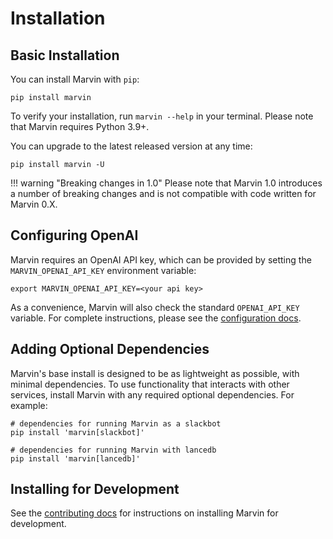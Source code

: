# Installation

## Basic Installation


You can install Marvin with `pip`:

```shell
pip install marvin
``` 

To verify your installation, run `marvin --help` in your terminal. Please note that Marvin requires Python 3.9+. 

You can upgrade to the latest released version at any time:

```shell
pip install marvin -U
```

!!! warning "Breaking changes in 1.0"
    Please note that Marvin 1.0 introduces a number of breaking changes and is not compatible with code written for Marvin 0.X.

## Configuring OpenAI

Marvin requires an OpenAI API key, which can be provided by setting the `MARVIN_OPENAI_API_KEY` environment variable: 

```shell
export MARVIN_OPENAI_API_KEY=<your api key>
```

As a convenience, Marvin will also check the standard `OPENAI_API_KEY` variable. For complete instructions, please see the [configuration docs](/src/reference/configuration.md).

## Adding Optional Dependencies
Marvin's base install is designed to be as lightweight as possible, with minimal dependencies. To use functionality that interacts with other services, install Marvin with any required optional dependencies. For example:

```shell
# dependencies for running Marvin as a slackbot
pip install 'marvin[slackbot]'

# dependencies for running Marvin with lancedb
pip install 'marvin[lancedb]'
```


## Installing for Development
See the [contributing docs](/docs/src/community_commit.md) for instructions on installing Marvin for development.